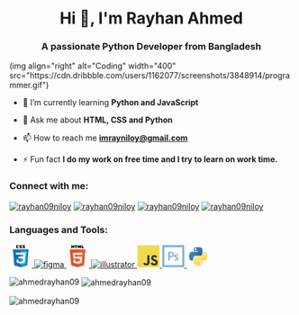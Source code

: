 <h1 align="center">Hi 👋, I'm Rayhan Ahmed</h1>
<h3 align="center">A passionate Python Developer from Bangladesh</h3>
(img align="right" alt="Coding" width="400" src="https://cdn.dribbble.com/users/1162077/screenshots/3848914/programmer.gif")



- 🌱 I’m currently learning **Python and JavaScript**

- 💬 Ask me about **HTML, CSS and Python**

- 📫 How to reach me **imrayniloy@gmail.com**

- ⚡ Fun fact **I do my work on free time and I try to learn on work time.**

<h3 align="left">Connect with me:</h3>
<p align="left">
<a href="https://twitter.com/rayhan09niloy" target="blank"><img align="center" src="https://raw.githubusercontent.com/rahuldkjain/github-profile-readme-generator/master/src/images/icons/Social/twitter.svg" alt="rayhan09niloy" height="30" width="40" /></a>
<a href="https://linkedin.com/in/rayhan09niloy" target="blank"><img align="center" src="https://raw.githubusercontent.com/rahuldkjain/github-profile-readme-generator/master/src/images/icons/Social/linked-in-alt.svg" alt="rayhan09niloy" height="30" width="40" /></a>
<a href="https://fb.com/rayhan09niloy" target="blank"><img align="center" src="https://raw.githubusercontent.com/rahuldkjain/github-profile-readme-generator/master/src/images/icons/Social/facebook.svg" alt="rayhan09niloy" height="30" width="40" /></a>
<a href="https://instagram.com/rayhan09niloy" target="blank"><img align="center" src="https://raw.githubusercontent.com/rahuldkjain/github-profile-readme-generator/master/src/images/icons/Social/instagram.svg" alt="rayhan09niloy" height="30" width="40" /></a>
</p>

<h3 align="left">Languages and Tools:</h3>
<p align="left"> <a href="https://www.w3schools.com/css/" target="_blank" rel="noreferrer"> <img src="https://raw.githubusercontent.com/devicons/devicon/master/icons/css3/css3-original-wordmark.svg" alt="css3" width="40" height="40"/> </a> <a href="https://www.figma.com/" target="_blank" rel="noreferrer"> <img src="https://www.vectorlogo.zone/logos/figma/figma-icon.svg" alt="figma" width="40" height="40"/> </a> <a href="https://www.w3.org/html/" target="_blank" rel="noreferrer"> <img src="https://raw.githubusercontent.com/devicons/devicon/master/icons/html5/html5-original-wordmark.svg" alt="html5" width="40" height="40"/> </a> <a href="https://www.adobe.com/in/products/illustrator.html" target="_blank" rel="noreferrer"> <img src="https://www.vectorlogo.zone/logos/adobe_illustrator/adobe_illustrator-icon.svg" alt="illustrator" width="40" height="40"/> </a> <a href="https://developer.mozilla.org/en-US/docs/Web/JavaScript" target="_blank" rel="noreferrer"> <img src="https://raw.githubusercontent.com/devicons/devicon/master/icons/javascript/javascript-original.svg" alt="javascript" width="40" height="40"/> </a> <a href="https://www.photoshop.com/en" target="_blank" rel="noreferrer"> <img src="https://raw.githubusercontent.com/devicons/devicon/master/icons/photoshop/photoshop-line.svg" alt="photoshop" width="40" height="40"/> </a> <a href="https://www.python.org" target="_blank" rel="noreferrer"> <img src="https://raw.githubusercontent.com/devicons/devicon/master/icons/python/python-original.svg" alt="python" width="40" height="40"/> </a> </p>

<p><img align="left" src="https://github-readme-stats.vercel.app/api/top-langs?username=ahmedrayhan09&show_icons=true&locale=en&layout=compact" alt="ahmedrayhan09" /></p>

<p>&nbsp;<img align="center" src="https://github-readme-stats.vercel.app/api?username=ahmedrayhan09&show_icons=true&locale=en" alt="ahmedrayhan09" /></p>

<p><img align="center" src="https://github-readme-streak-stats.herokuapp.com/?user=ahmedrayhan09&" alt="ahmedrayhan09" /></p>
